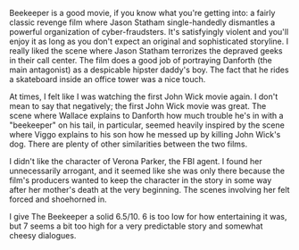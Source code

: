 Beekeeper is a good movie, if you know what you're getting into: a fairly classic revenge film where Jason Statham single-handedly dismantles a powerful organization of cyber-fraudsters. It's satisfyingly violent and you'll enjoy it as long as you don't expect an original and sophisticated storyline. I really liked the scene where Jason Statham terrorizes the depraved geeks in their call center. The film does a good job of portraying Danforth (the main antagonist) as a despicable hipster daddy's boy. The fact that he rides a skateboard inside an office tower was a nice touch.

At times, I felt like I was watching the first John Wick movie again. I don't mean to say that negatively; the first John Wick movie was great. The scene where Wallace explains to Danforth how much trouble he's in with a "beekeeper" on his tail, in particular, seemed heavily inspired by the scene where Viggo explains to his son how he messed up by killing John Wick's dog. There are plenty of other similarities between the two films.

I didn't like the character of Verona Parker, the FBI agent. I found her unnecessarily arrogant, and it seemed like she was only there because the film's producers wanted to keep the character in the story in some way after her mother's death at the very beginning. The scenes involving her felt forced and shoehorned in.

I give The Beekeeper a solid 6.5/10. 6 is too low for how entertaining it was, but 7 seems a bit too high for a very predictable story and somewhat cheesy dialogues.
